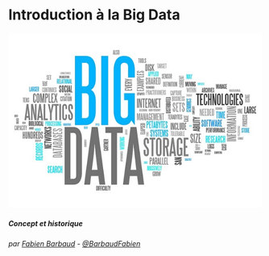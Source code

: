 Introduction à la Big Data
===

![](images/bigdata-intro.jpg)

##### Concept et historique

###### par [Fabien Barbaud](fabien.barbaud@timeonegroup.com) - [@BarbaudFabien](https://twitter.com/BarbaudFabien)
